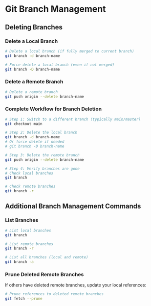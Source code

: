 # Git Branch Management

## Deleting Branches

### Delete a Local Branch

```bash
# Delete a local branch (if fully merged to current branch)
git branch -d branch-name

# Force delete a local branch (even if not merged)
git branch -D branch-name
```

### Delete a Remote Branch

```bash
# Delete a remote branch
git push origin --delete branch-name
```

### Complete Workflow for Branch Deletion

```bash
# Step 1: Switch to a different branch (typically main/master)
git checkout main

# Step 2: Delete the local branch
git branch -d branch-name
# Or force delete if needed
# git branch -D branch-name

# Step 3: Delete the remote branch
git push origin --delete branch-name

# Step 4: Verify branches are gone
# Check local branches
git branch

# Check remote branches
git branch -r
```

## Additional Branch Management Commands

### List Branches

```bash
# List local branches
git branch

# List remote branches
git branch -r

# List all branches (local and remote)
git branch -a
```

### Prune Deleted Remote Branches

If others have deleted remote branches, update your local references:

```bash
# Prune references to deleted remote branches
git fetch --prune
```
